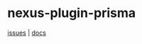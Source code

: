 # nexus-plugin-prisma

[issues](https://github.com/graphql-nexus/nexus-future/issues?q=is%3Aopen+is%3Aissue+label%3Aplugin%2Fprisma) | [docs](https://nexus-future.now.sh/#/community/plugins?id=prisma)
